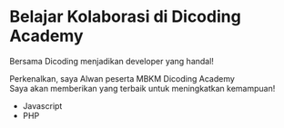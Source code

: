 Belajar Kolaborasi di Dicoding Academy
==
Bersama Dicoding menjadikan developer yang handal!

Perkenalkan, saya Alwan peserta MBKM Dicoding Academy<br>
Saya akan memberikan yang terbaik untuk meningkatkan kemampuan!
* Javascript
* PHP
